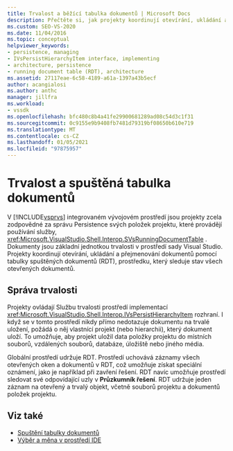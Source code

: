 ```yaml
---
title: Trvalost a běžící tabulka dokumentů | Microsoft Docs
description: Přečtěte si, jak projekty koordinují otevírání, ukládání a přejmenování dokumentů v běžící tabulce dokumentů, které sledují stav dokumentu v integrovaném vývojovém prostředí sady Visual Studio.
ms.custom: SEO-VS-2020
ms.date: 11/04/2016
ms.topic: conceptual
helpviewer_keywords:
- persistence, managing
- IVsPersistHierarchyItem interface, implementing
- architecture, persistence
- running document table (RDT), architecture
ms.assetid: 27117eae-6c58-4189-a61a-1397a43b5ecf
author: acangialosi
ms.author: anthc
manager: jillfra
ms.workload:
- vssdk
ms.openlocfilehash: bfc480c8b4a41fe29900681289ad08c54d3c1f31
ms.sourcegitcommit: 0c9155e9b9408fb7481d79319bf08650b610e719
ms.translationtype: MT
ms.contentlocale: cs-CZ
ms.lasthandoff: 01/05/2021
ms.locfileid: "97875957"
---
```

# <a name="persistence-and-the-running-document-table"></a>Trvalost a spuštěná tabulka dokumentů
V [!INCLUDE[vsprvs](../../code-quality/includes/vsprvs_md.md)] integrovaném vývojovém prostředí jsou projekty zcela zodpovědné za správu Persistence svých položek projektu, které provádějí používání služby, <xref:Microsoft.VisualStudio.Shell.Interop.SVsRunningDocumentTable> . Dokumenty jsou základní jednotkou trvalosti v prostředí sady Visual Studio. Projekty koordinují otevírání, ukládání a přejmenování dokumentů pomocí tabulky spuštěných dokumentů (RDT), prostředku, který sleduje stav všech otevřených dokumentů.

## <a name="managing-persistence"></a>Správa trvalosti
 Projekty ovládají Službu trvalosti prostředí implementací <xref:Microsoft.VisualStudio.Shell.Interop.IVsPersistHierarchyItem> rozhraní. I když se v tomto prostředí nikdy přímo nedotazuje dokumentu na trvalé uložení, požádá o něj vlastnící projekt (nebo hierarchii), který dokument uloží. To umožňuje, aby projekt uložil data položky projektu do místních souborů, vzdálených souborů, databáze, úložiště nebo jiného média.

 Globální prostředí udržuje RDT. Prostředí uchovává záznamy všech otevřených oken a dokumentů v RDT, což umožňuje získat speciální oznámení, jako je například při zavření řešení. RDT navíc umožňuje prostředí sledovat své odpovídající uzly v **Průzkumník řešení**. RDT udržuje jeden záznam na otevřený a trvalý objekt, včetně souborů projektu a dokumentů položek projektu.

## <a name="see-also"></a>Viz také
- [Spuštění tabulky dokumentů](../../extensibility/internals/running-document-table.md)
- [Výběr a měna v prostředí IDE](../../extensibility/internals/selection-and-currency-in-the-ide.md)
